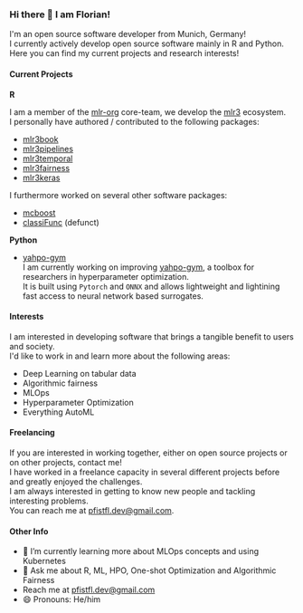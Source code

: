 ### Hi there 👋 I am Florian!
I'm an open source software developer from Munich, Germany! <br>
I currently actively develop open source software mainly in R and Python.<br>
Here you can find my current projects and research interests!

#### Current Projects

**R**

I am a member of the [mlr-org]() core-team, we develop the [mlr3]() ecosystem.<br>
I personally have authored / contributed to the following packages:
- [mlr3book](https://github.com/mlr-org/mlr3book)
- [mlr3pipelines](https://github.com/mlr-org/mlr3pipelines)
- [mlr3temporal](https://github.com/mlr-org/mlr3temporal)
- [mlr3fairness](https://github.com/mlr-org/mlr3fairness)
- [mlr3keras](https://github.com/mlr-org/mlr3keras)

I furthermore worked on several other software packages:
- [mcboost]()
- [classiFunc](https://github.com/maierhofert/classiFunc) (defunct)


**Python**

- [yahpo-gym](https://github.com/slds-lmu/yahpo_gym) <br>
  I am currently working on improving [yahpo-gym](https://github.com/slds-lmu/yahpo-gym), a toolbox for researchers in hyperparameter optimization.<br>
  It is built using `Pytorch` and `ONNX` and allows lightweight and lightining fast access to neural network based surrogates.

#### Interests

I am interested in developing software that brings a tangible benefit to users and society.<br>
I'd like to work in and learn more about the following areas:
- Deep Learning on tabular data
- Algorithmic fairness
- MLOps
- Hyperparameter Optimization
- Everything AutoML

#### Freelancing

If you are interested in working together, either on open source projects or on other projects, contact me!<br>
I have worked in a freelance capacity in several different projects before and greatly enjoyed the challenges.<br>
I am always interested in getting to know new people and tackling interesting problems.<br>
You can reach me at pfistfl.dev@gmail.com.


#### Other Info

- 🌱 I’m currently learning more about MLOps concepts and using Kubernetes
- 💬 Ask me about R, ML, HPO, One-shot Optimization and Algorithmic Fairness
- Reach me at pfistfl.dev@gmail.com
- 😄 Pronouns: He/him
